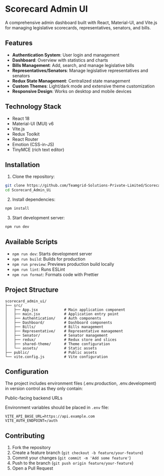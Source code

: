 # Scorecard Admin UI

A comprehensive admin dashboard built with React, Material-UI, and Vite.js for managing legislative scorecards, representatives, senators, and bills.

## Features

- **Authentication System**: User login and management
- **Dashboard**: Overview with statistics and charts
- **Bills Management**: Add, search, and manage legislative bills
- **Representatives/Senators**: Manage legislative representatives and senators
- **Redux State Management**: Centralized state management
- **Custom Themes**: Light/dark mode and extensive theme customization
- **Responsive Design**: Works on desktop and mobile devices

## Technology Stack

- React 18
- Material-UI (MUI) v6
- Vite.js
- Redux Toolkit
- React Router
- Emotion (CSS-in-JS)
- TinyMCE (rich text editor)

## Installation

1. Clone the repository:
```bash
git clone https://github.com/Teamgrid-Solutions-Private-Limited/Scorecard_Admin_Ui.git
cd Scorecard_Admin_Ui
```

2. Install dependencies:
```bash
npm install
```

3. Start development server:
```bash
npm run dev
```

## Available Scripts

- `npm run dev`: Starts development server
- `npm run build`: Builds for production
- `npm run preview`: Previews production build locally
- `npm run lint`: Runs ESLint
- `npm run format`: Formats code with Prettier

## Project Structure

```
scorecard_admin_ui/
├── src/
│   ├── App.jsx            # Main application component
│   ├── main.jsx           # Application entry point
│   ├── Authentication/    # Auth components
│   ├── Dashboard/         # Dashboard components
│   ├── Bills/             # Bills management
│   ├── Representative/    # Representative management
│   ├── Senator/           # Senator management
│   ├── redux/             # Redux store and slices
│   ├── shared-theme/      # Theme configuration
│   └── assets/            # Static assets
├── public/                # Public assets
└── vite.config.js         # Vite configuration
```

## Configuration
The project includes environment files (.env.production, .env.development) in version control as they only contain:

Public-facing backend URLs

Environment variables should be placed in `.env` file:

```env
VITE_API_BASE_URL=https://api.example.com
VITE_AUTH_ENDPOINT=/auth
```

## Contributing

1. Fork the repository
2. Create a feature branch (`git checkout -b feature/your-feature`)
3. Commit your changes (`git commit -m 'Add some feature'`)
4. Push to the branch (`git push origin feature/your-feature`)
5. Open a Pull Request


